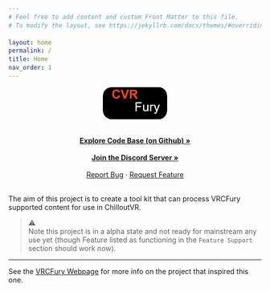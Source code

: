 ```yaml
---
# Feel free to add content and custom Front Matter to this file.
# To modify the layout, see https://jekyllrb.com/docs/themes/#overriding-theme-defaults

layout: home
permalink: /
title: Home
nav_order: 1
---
```


<div align="center">
  <img src="assets/images/logos/CVRFuryLogo.png" alt="Logo" width="128" height="64">
</div>

<p align="center">
  <br />
  <a href="https://repo.cvrfury.uk"><strong>Explore Code Base (on Github) »</strong></a>
  <br />
  <br />
  <a href="https://dc.cvrfury.uk"><strong>Join the Discord Server »</strong></a>
  <br />
  <br />
  <a href="https://github.com/NovaVoidHowl/CVRFury/issues">Report Bug</a>
  ·
  <a href="https://github.com/NovaVoidHowl/CVRFury/issues">Request Feature</a>
  <br />
  <br />
</p>


The aim of this project is to create a tool kit that can process VRCFury supported content for use in ChilloutVR.

>⚠️\
Note this project is in a alpha state and not ready for mainstream any use yet
 (though Feature listed as functioning in the `Feature Support` section should work now).

---

See the [VRCFury Webpage](https://vrcfury.com/) for more info on the project that inspired this one.
